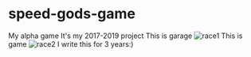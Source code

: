 # speed-gods-game
My alpha game
It's my 2017-2019 project
This is garage
![race1](https://user-images.githubusercontent.com/63392847/160702260-226a48b1-0adc-402e-ad66-fe5486239805.png)
This is game
![race2](https://user-images.githubusercontent.com/63392847/160702592-5784d583-6647-4d6c-901a-14e92970f12e.png)
I write this for 3 years:)
